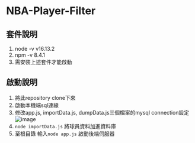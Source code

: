 # NBA-Player-Filter
 
## 套件說明
1. node -v v16.13.2
2. npm -v 8.4.1
3. 需安裝上述套件才能啟動

## 啟動說明
1. 將此repository clone下來
2. 啟動本機端sql連線
3. 修改app.js, importData.js, dumpData.js三個檔案的mysql connection設定
![image](https://user-images.githubusercontent.com/66670167/173234582-01f18de8-dad6-4fdd-89a2-0a64e2d90cf6.png)
4. ```node importData.js``` 將球員資料加進資料庫
5. 至根目錄 輸入```node app.js``` 啟動後端伺服器
